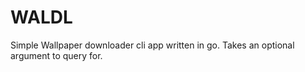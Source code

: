 # WALDL

Simple Wallpaper downloader cli app written in go. Takes an optional argument to query for.

